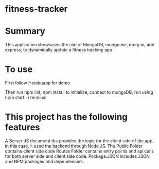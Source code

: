 # fitness-tracker


# Summary
This application showcases the use of MongoDB, mongoose, morgan, and express, to dynamically update a fitness tracking app

# To use
First follow Herokuapp for demo

Then run npm init, npm install to initialize, connect to mongoDB, run using npm start in terminal

# This project has the following features

A Server JS document tha provides the logic for the client side of the app, in this case, it used the backend through Node JS.
The Public Folder contains client side code
Routes Folder contains entry points and api calls for both server side and client side code.
Package.JSON includes JSON and NPM packages and dependencies.
